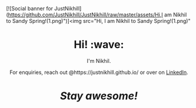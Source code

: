 [![Social banner for JustNikhill](https://github.com/JustNikhill/JustNikhill/raw/master/assets/Hi,I am Nikhil to Sandy Spring!(1.png)")]<img src="Hi, I am Nikhil to Sandy Spring!(1.png)"
<h1 align='center'> Hi! :wave:</h1>
<p align='center'>
I'm Nikhil.
</p>
<p align='center'>For enquiries, reach out @https://justnikhill.github.io/ or over on <a href="https://www.linkedin.com/in/nikhil-yadav-609435203/">LinkedIn</a>.</p>

<h1 align='center'><i>Stay awesome!</i></h1>
